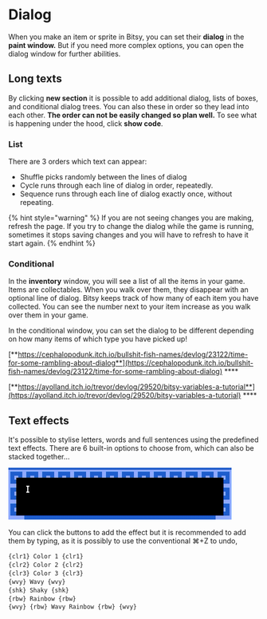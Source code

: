# Dialog

When you make an item or sprite in Bitsy, you can set their **dialog** in the **paint window.** But if you need more complex options, you can open the dialog window for further abilities.

## Long texts

By clicking **new section** it is possible to add additional dialog, lists of boxes, and conditional dialog trees. You can also these in order so they lead into each other. **The order can not be easily changed so plan well.** To see what is happening under the hood, click **show code**.

### List

There are 3 orders which text can appear: 

* Shuffle picks randomly between the lines of dialog
* Cycle runs through each line of dialog in order, repeatedly.
* Sequence runs through each line of dialog exactly once, without repeating.

{% hint style="warning" %}
If you are not seeing changes you are making, refresh the page. If you try to change the dialog while the game is running, sometimes it stops saving changes and you will have to refresh to have it start again. 
{% endhint %}

### Conditional

In the **inventory** window, you will see a list of all the items in your game. Items are collectables. When you walk over them, they disappear with an optional line of dialog. Bitsy keeps track of how many of each item you have collected. You can see the number next to your item increase as you walk over them in your game. 

In the conditional window, you can set the dialog to be different depending on how many items of which type you have picked up!

[**https://cephalopodunk.itch.io/bullshit-fish-names/devlog/23122/time-for-some-rambling-about-dialog**](https://cephalopodunk.itch.io/bullshit-fish-names/devlog/23122/time-for-some-rambling-about-dialog) ****

[**https://ayolland.itch.io/trevor/devlog/29520/bitsy-variables-a-tutorial**](https://ayolland.itch.io/trevor/devlog/29520/bitsy-variables-a-tutorial) ****

## Text effects

It's possible to stylise letters, words and full sentences using the predefined text effects. There are 6 built-in options to choose from, which can also be stacked together…

![](../../../.gitbook/assets/bitsy-wavy.gif)

 You can click the buttons to add the effect but it is recommended to add them by typing, as it is possibly to use the conventional ⌘+Z to undo,

```css
{clr1} Color 1 {clr1}
{clr2} Color 2 {clr2}
{clr3} Color 3 {clr3}
{wvy} Wavy {wvy}
{shk} Shaky {shk}
{rbw} Rainbow {rbw}
{wvy} {rbw} Wavy Rainbow {rbw} {wvy}
```

